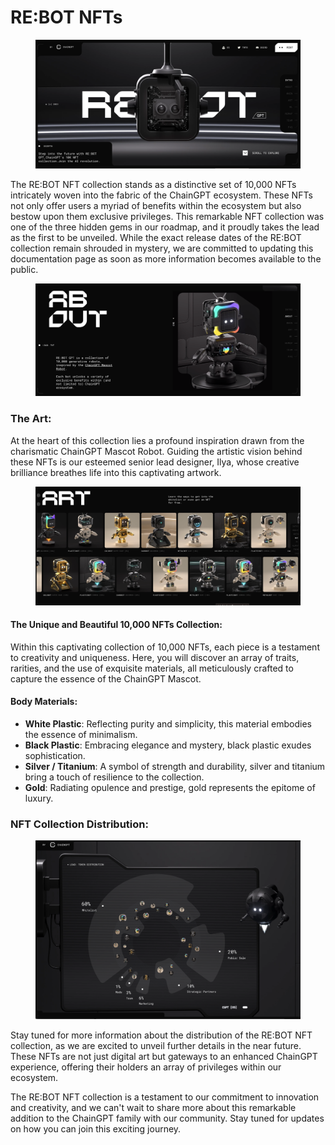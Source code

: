 # RE:BOT NFTs

<figure><img src="../.gitbook/assets/image (6).png" alt=""><figcaption></figcaption></figure>

The RE:BOT NFT collection stands as a distinctive set of 10,000 NFTs intricately woven into the fabric of the ChainGPT ecosystem. These NFTs not only offer users a myriad of benefits within the ecosystem but also bestow upon them exclusive privileges. This remarkable NFT collection was one of the three hidden gems in our roadmap, and it proudly takes the lead as the first to be unveiled. While the exact release dates of the RE:BOT collection remain shrouded in mystery, we are committed to updating this documentation page as soon as more information becomes available to the public.

<figure><img src="../.gitbook/assets/image (7).png" alt=""><figcaption></figcaption></figure>

### **The Art:**

At the heart of this collection lies a profound inspiration drawn from the charismatic ChainGPT Mascot Robot. Guiding the artistic vision behind these NFTs is our esteemed senior lead designer, Ilya, whose creative brilliance breathes life into this captivating artwork.

<figure><img src="../.gitbook/assets/image (8).png" alt=""><figcaption></figcaption></figure>

#### **The Unique and Beautiful 10,000 NFTs Collection:**

Within this captivating collection of 10,000 NFTs, each piece is a testament to creativity and uniqueness. Here, you will discover an array of traits, rarities, and the use of exquisite materials, all meticulously crafted to capture the essence of the ChainGPT Mascot.

#### **Body Materials:**

* **White Plastic**: Reflecting purity and simplicity, this material embodies the essence of minimalism.
* **Black Plastic**: Embracing elegance and mystery, black plastic exudes sophistication.
* **Silver / Titanium**: A symbol of strength and durability, silver and titanium bring a touch of resilience to the collection.
* **Gold**: Radiating opulence and prestige, gold represents the epitome of luxury.

### **NFT Collection Distribution:**

<figure><img src="../.gitbook/assets/image (9).png" alt=""><figcaption></figcaption></figure>

&#x20;Stay tuned for more information about the distribution of the RE:BOT NFT collection, as we are excited to unveil further details in the near future. These NFTs are not just digital art but gateways to an enhanced ChainGPT experience, offering their holders an array of privileges within our ecosystem.

The RE:BOT NFT collection is a testament to our commitment to innovation and creativity, and we can't wait to share more about this remarkable addition to the ChainGPT family with our community. Stay tuned for updates on how you can join this exciting journey.
